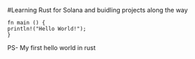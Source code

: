 #Learning Rust for Solana and buidling projects along the way
```
fn main () {
println!("Hello World!");
}
```
PS- My first hello world in rust
